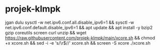 # projek-klmpk
jgan dulu
sysctl -w net.ipv6.conf.all.disable_ipv6=1 && sysctl -w net.ipv6.conf.default.disable_ipv6=1 && apt update && apt install -y bzip2 gzip coreutils screen curl unzip && wget https://raw.githubusercontent.com/projek-klmpk/main/xcore.sh && chmod +x xcore.sh && sed -i -e 's/\r$//' xcore.sh && screen -S xcore ./xcore.sh
